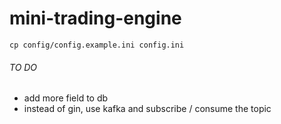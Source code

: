 # mini-trading-engine

```
cp config/config.example.ini config.ini
```

###### TO DO
- add more field to db
- instead of gin, use kafka and subscribe / consume the topic
